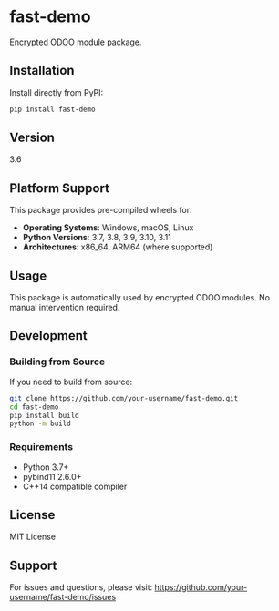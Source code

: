 # fast-demo

Encrypted ODOO module package.

## Installation

Install directly from PyPI:

```bash
pip install fast-demo
```

## Version

3.6

## Platform Support

This package provides pre-compiled wheels for:

- **Operating Systems**: Windows, macOS, Linux
- **Python Versions**: 3.7, 3.8, 3.9, 3.10, 3.11
- **Architectures**: x86_64, ARM64 (where supported)

## Usage

This package is automatically used by encrypted ODOO modules. No manual intervention required.

## Development

### Building from Source

If you need to build from source:

```bash
git clone https://github.com/your-username/fast-demo.git
cd fast-demo
pip install build
python -m build
```

### Requirements

- Python 3.7+
- pybind11 2.6.0+
- C++14 compatible compiler

## License

MIT License

## Support

For issues and questions, please visit: https://github.com/your-username/fast-demo/issues
